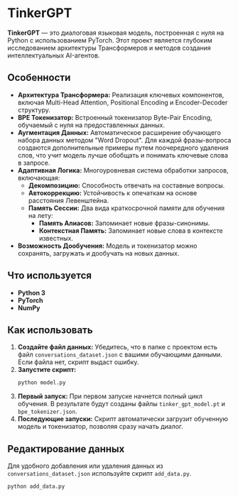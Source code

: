 # TinkerGPT

**TinkerGPT** — это диалоговая языковая модель, построенная с нуля на Python с использованием PyTorch. Этот проект является глубоким исследованием архитектуры Трансформеров и методов создания интеллектуальных AI-агентов.

## Особенности

- **Архитектура Трансформера:** Реализация ключевых компонентов, включая Multi-Head Attention, Positional Encoding и Encoder-Decoder структуру.
- **BPE Токенизатор:** Встроенный токенизатор Byte-Pair Encoding, обучаемый с нуля на предоставленных данных.
- **Аугментация Данных:** Автоматическое расширение обучающего набора данных методом "Word Dropout". Для каждой фразы-вопроса создаются дополнительные примеры путем поочередного удаления слов, что учит модель лучше обобщать и понимать ключевые слова в запросе.
- **Адаптивная Логика:** Многоуровневая система обработки запросов, включающая:
    - **Декомпозицию:** Способность отвечать на составные вопросы.
    - **Автокоррекцию:** Устойчивость к опечаткам на основе расстояния Левенштейна.
    - **Память Сессии:** Два вида краткосрочной памяти для обучения на лету:
        - **Память Алиасов:** Запоминает новые фразы-синонимы.
        - **Контекстная Память:** Запоминает новые слова в контексте известных.
- **Возможность Дообучения:** Модель и токенизатор можно сохранять, загружать и дообучать на новых данных.

## Что используется

- **Python 3**
- **PyTorch**
- **NumPy**

## Как использовать

1.  **Создайте файл данных:** Убедитесь, что в папке с проектом есть файл `conversations_dataset.json` с вашими обучающими данными. Если файла нет, скрипт выдаст ошибку.
2.  **Запустите скрипт:**
    ```bash
    python model.py
    ```
3.  **Первый запуск:** При первом запуске начнется полный цикл обучения. В результате будут созданы файлы `tinker_gpt_model.pt` и `bpe_tokenizer.json`.
4.  **Последующие запуски:** Скрипт автоматически загрузит обученную модель и токенизатор, позволяя сразу начать диалог.

## Редактирование данных

Для удобного добавления или удаления данных из `conversations_dataset.json` используйте скрипт `add_data.py`.

```bash
python add_data.py
